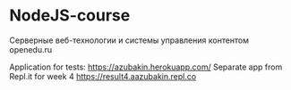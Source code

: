 # NodeJS-course
Серверные веб-технологии и системы управления контентом openedu.ru

Application for tests: https://azubakin.herokuapp.com/ 
Separate app from Repl.it for week 4 https://result4.aazubakin.repl.co
